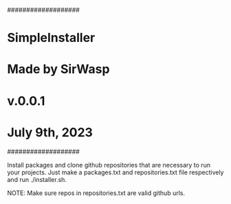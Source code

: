 ###################
# SimpleInstaller #
# Made by SirWasp #
#     v.0.0.1     #
# July 9th, 2023  #
###################

Install packages and clone github repositories that are necessary to run your projects. Just make a packages.txt and repositories.txt file respectively and run ./installer.sh.

NOTE: Make sure repos in repositories.txt are valid github urls.
